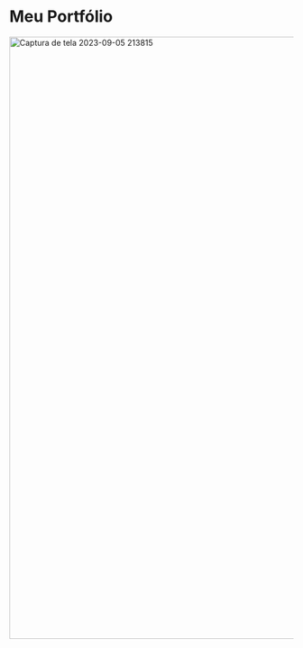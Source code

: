 # Meu Portfólio
<img width="1069" alt="Captura de tela 2023-09-05 213815" src="https://github.com/mariameir/meuportfolio/assets/52001215/2bcd7566-31f1-4bee-b472-cd234a369dcc">
